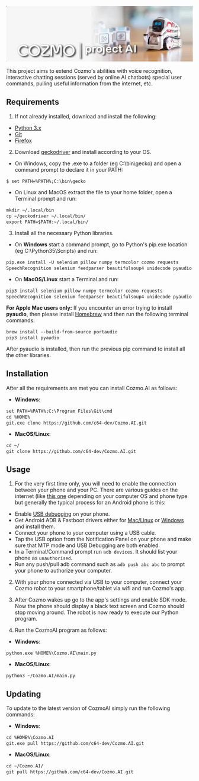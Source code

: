 ![Cozmo.AI Header](/resources/header.jpg)

This project aims to extend Cozmo's abilities with voice recognition, interactive chatting sessions (served by online AI chatbots) special user commands, pulling useful information from the internet, etc.

 
## Requirements

1. If not already installed, download and install the following:
- [Python 3.x](https://www.python.org/downloads/)
- [Git](https://git-scm.com/downloads)
- [Firefox](https://www.mozilla.org/en-US/firefox/new/)

2. Download [geckodriver](https://github.com/mozilla/geckodriver/releases/latest) and install according to your OS.
- On Windows, copy the .exe to a folder (eg C:\bin\gecko) and open a command prompt to declare it in your PATH:
```
$ set PATH=%PATH%;C:\bin\gecko
```

- On Linux and MacOS extract the file to your home folder, open a Terminal prompt and run:
```
mkdir ~/.local/bin
cp ~/geckodriver ~/.local/bin/
export PATH=$PATH:~/.local/bin/
```

3. Install all the necessary Python libraries. 
- On **Windows** start a command prompt, go to Python's pip.exe location (eg C:\Python35\Scripts\) and run:
```
pip.exe install -U selenium pillow numpy termcolor cozmo requests SpeechRecognition selenium feedparser beautifulsoup4 unidecode pyaudio
```

- On **MacOS/Linux** start a Terminal and run:
```
pip3 install selenium pillow numpy termcolor cozmo requests SpeechRecognition selenium feedparser beautifulsoup4 unidecode pyaudio
```

**For Apple Mac users only:** If you encounter an error trying to install **pyaudio**, then please install 
[Homebrew](http://brew.sh/) and then run the following terminal commands:
```
brew install --build-from-source portaudio
pip3 install pyaudio
```

After pyaudio is installed, then run the previous pip command to install all the other libraries.

## Installation 

After all the requirements are met you can install Cozmo.AI as follows:<br />
- **Windows**:
```
set PATH=%PATH%;C:\Program Files\Git\cmd
cd %HOME%
git.exe clone https://github.com/c64-dev/Cozmo.AI.git
```

- **MacOS/Linux**:
```
cd ~/
git clone https://github.com/c64-dev/Cozmo.AI.git
```


## Usage 

1. For the very first time only, you will need to enable the connection between your phone and your PC.
There are various guides on the internet (like [this one](https://www.technorange.com/2015/12/how-to-connect-your-android-device-to-adb-usb-driver-intterface/) depending on your computer OS and phone type but generally the typical process for an Android phone is this:
- Enable [USB debugging](https://gadgetsright.com/enable-usb-debugging-connect-android/) on your phone.
- Get Android ADB & Fastboot drivers either for [Mac/Linux](https://izziswift.com/installing-adb-on-macos/) or [Windows](https://techapple.net/2015/12/easily-install-adb-fastboot-windows-compact-adb-installer/) and install them.
- Connect your phone to your computer using a USB cable. 
- Tap the USB option from the Notification Panel on your phone and make sure that MTP mode and USB Debugging are both enabled.
- In a Terminal/Command prompt run ```adb devices```. It should list your phone as ```unauthorised```.
- Run any push/pull adb command such as ```adb push abc abc``` to prompt your phone to authorize your computer.

2. With your phone connected via USB to your computer, connect your Cozmo robot to your smartphone/tablet via wifi and run Cozmo's app. 

3. After Cozmo wakes up go to the app's settings and enable SDK mode. Now the phone should display a black text screen and Cozmo should stop moving around. The robot is now ready to execute our Python program.

4. Run the CozmoAI program as follows:
- **Windows**:
```
python.exe %HOME%\Cozmo.AI\main.py
```

- **MacOS/Linux**:
```
python3 ~/Cozmo.AI/main.py
```

## Updating 

To update to the latest version of CozmoAI simply run the following commands:
- **Windows**:
```
cd %HOME%\Cozmo.AI
git.exe pull https://github.com/c64-dev/Cozmo.AI.git
```

- **MacOS/Linux**:
```
cd ~/Cozmo.AI/
git pull https://github.com/c64-dev/Cozmo.AI.git
```
